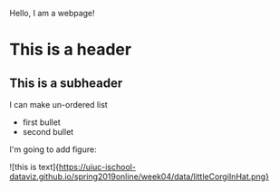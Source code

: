 Hello, I am a webpage!

# This is a header
## This is a subheader

I can make un-ordered list
* first bullet
* second bullet

I'm going to add figure:


![this is text]{https://uiuc-ischool-dataviz.github.io/spring2019online/week04/data/littleCorgiInHat.png}

